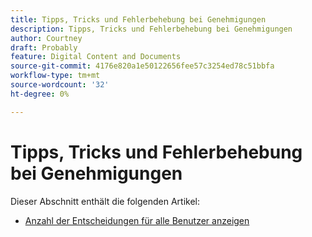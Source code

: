 ```yaml
---
title: Tipps, Tricks und Fehlerbehebung bei Genehmigungen
description: Tipps, Tricks und Fehlerbehebung bei Genehmigungen
author: Courtney
draft: Probably
feature: Digital Content and Documents
source-git-commit: 4176e820a1e50122656fee57c3254ed78c51bbfa
workflow-type: tm+mt
source-wordcount: '32'
ht-degree: 0%

---
```


# Tipps, Tricks und Fehlerbehebung bei Genehmigungen

Dieser Abschnitt enthält die folgenden Artikel:

* [Anzahl der Entscheidungen für alle Benutzer anzeigen](/help/quicksilver/review-and-approve-work/tips-tricks-troubleshooting-approvals/view-number-of-decisions-for-users.md)
